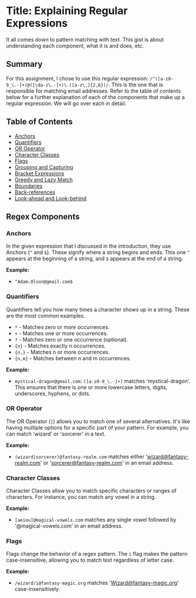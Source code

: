 # Title: Explaining  Regular Expressions

It all comes down to pattern matching with text. This gist is about understanding each component, what it is and does, etc.

## Summary
For this assignment, I chose to use this regular expression: `/^([a-z0-9_\.-]+)@([\da-z\.-]+)\.([a-z\.]{2,6})/`. This is the one that is responsible for matching email addresses. Refer to the table of contents below for a further explanation of each of the components that make up a regular expression. We will go over each in detail.

## Table of Contents

- [Anchors](#anchors)
- [Quantifiers](#quantifiers)
- [OR Operator](#or-operator)
- [Character Classes](#character-classes)
- [Flags](#flags)
- [Grouping and Capturing](#grouping-and-capturing)
- [Bracket Expressions](#bracket-expressions)
- [Greedy and Lazy Match](#greedy-and-lazy-match)
- [Boundaries](#boundaries)
- [Back-references](#back-references)
- [Look-ahead and Look-behind](#look-ahead-and-look-behind)

## Regex Components

### Anchors

In the given expression that I discussed in the introduction, they use Anchors (`^` and `$`). These signify where a string begins and ends. This one `^` appears at the beginning of a string, and `$` appears at the end of a string.

**Example:**
- `^Adam.Olson@gmail.com$`

### Quantifiers

Quantifiers tell you how many times a character shows up in a string. These are the most common examples.

- `*` - Matches zero or more occurrences.
- `+` - Matches one or more occurrences.
- `?` - Matches zero or one occurrence (optional).
- `{n}` - Matches exactly n occurrences.
- `{n,}` - Matches n or more occurrences.
- `{n,m}` - Matches between n and m occurrences.

**Example:**
- `mystical-dragon@gmail.com`: `([a-z0-9_\.-]+)` matches 'mystical-dragon'. This ensures that there is one or more lowercase letters, digits, underscores, hyphens, or dots.

### OR Operator

The OR Operator (`|`) allows you to match one of several alternatives. It's like having multiple options for a specific part of your pattern. For example, you can match 'wizard' or 'sorcerer' in a text.

**Example:**
- `(wizard|sorcerer)@fantasy-realm.com` matches either 'wizard@fantasy-realm.com' or 'sorcerer@fantasy-realm.com' in an email address.

### Character Classes

Character Classes allow you to match specific characters or ranges of characters. For instance, you can match any vowel in a string.

**Example:**
- `[aeiou]@magical-vowels.com` matches any single vowel followed by '@magical-vowels.com' in an email address.

### Flags

Flags change the behavior of a regex pattern. The `i` flag makes the pattern case-insensitive, allowing you to match text regardless of letter case.

**Example:**
- `/wizard/i@fantasy-magic.org` matches 'Wizard@fantasy-magic.org' case-insensitively.
